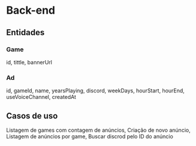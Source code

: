 # Back-end

## Entidades 

### Game
id,
tittle,
bannerUrl

### Ad
id,
gameId,
name,
yearsPlaying,
discord,
weekDays,
hourStart,
hourEnd,
useVoiceChannel,
createdAt

## Casos de uso
Listagem de games com contagem de anúncios,
Criação de novo anúncio,
Listagem de anúncios por game,
Buscar discrod pelo ID do anúncio
